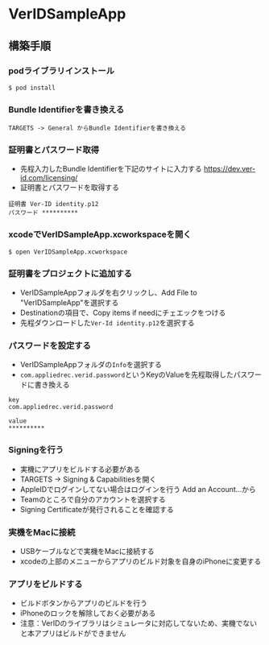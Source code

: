 # VerIDSampleApp
## 構築手順
### podライブラリインストール
```
$ pod install
```
### Bundle Identifierを書き換える
```
TARGETS -> General からBundle Identifierを書き換える
```
### 証明書とパスワード取得
* 先程入力したBundle Identifierを下記のサイトに入力する
https://dev.ver-id.com/licensing/
* 証明書とパスワードを取得する
```
証明書 Ver-ID identity.p12
パスワード **********
```
### xcodeでVerIDSampleApp.xcworkspaceを開く
```
$ open VerIDSampleApp.xcworkspace
```
### 証明書をプロジェクトに追加する
* VerIDSampleAppフォルダを右クリックし、Add File to "VerIDSampleApp"を選択する
* Destinationの項目で、Copy items if needにチェエックをつける
* 先程ダウンロードした`Ver-Id identity.p12`を選択する 
### パスワードを設定する
* VerIDSampleAppフォルダの`Info`を選択する
* `com.appliedrec.verid.password`というKeyのValueを先程取得したパスワードに書き換える
```
key
com.appliedrec.verid.password 

value
**********
```
### Signingを行う
* 実機にアプリをビルドする必要がある
* TARGETS -> Signing & Capabilitiesを開く
* AppleIDでログインしてない場合はログインを行う Add an Account...から
* Teamのところで自分のアカウントを選択する
* Signing Certificateが発行されることを確認する
### 実機をMacに接続
* USBケーブルなどで実機をMacに接続する
* xcodeの上部のメニューからアプリのビルド対象を自身のiPhoneに変更する
### アプリをビルドする
* ビルドボタンからアプリのビルドを行う
* iPhoneのロックを解除しておく必要がある
* 注意：VerIDのライブラリはシミュレータに対応してないため、実機でないと本アプリはビルドができません
